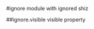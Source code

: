 <a name="module_ignore"></a>
#ignore
module with ignored shiz

<a name="module_ignore.visible"></a>
##ignore.visible
visible property


